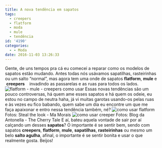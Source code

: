 ```yaml
---
title: A nova tendência em sapatos
tags:
  - creepers
  - flatform
  - moda
  - mule
  - tendência
id: '4190'
categories:
  - - Moda
date: 2016-11-03 13:26:33
---
```


Gente, de uns tempos pra cá eu comecei a reparar como os modelos de sapatos estão mudando. Antes todas nós usávamos sapatilhas, rasteirinhas ou um salto “normal”, mas agora tem uma onde de sapatos **flatform**, **mule** e  **creepers**    invadindo as passarelas e as ruas para todos os lados. ![flatform - mule - creepers como usar](http://natalia.blog.br/wp-content/uploads/2016/10/tendências-de-sapatos.jpg) Essas novas tendências são um pouco controversas, há quem ame esses sapatos e há quem os odeie, eu estou no campo de neutra haha, já vi muitas garotas usando-os pelas ruas e às vezes eu fico babando, quem sabe um dia eu encontre um que me faça apaixonar e entro nessa tendência também, né? ![como usar flatform](http://natalia.blog.br/wp-content/uploads/2016/10/como-usar-sapato-mule.jpg) Fotos: Steal the look - Ma Morais ![como usar creeper](http://natalia.blog.br/wp-content/uploads/2016/10/como-usar-flatform.jpg) Fotos: Blog da Antonella - The Cherry Tale E aí, bateu aquela vontade de sair por aí calçando um desses **sapatos**? O importante é se sentir bem, sendo com sapatos **creepers**, **flatform**, **mule**, **sapatilhas**, **rasteirinhas** ou mesmo um belo **salto agulha**, afinal, o importante é se sentir bonita e usar o que realmente gosta. Beijos!